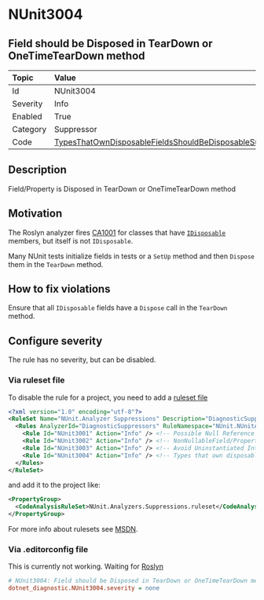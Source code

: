 # NUnit3004

## Field should be Disposed in TearDown or OneTimeTearDown method

| Topic    | Value
| :--      | :--
| Id       | NUnit3004
| Severity | Info
| Enabled  | True
| Category | Suppressor
| Code     | [TypesThatOwnDisposableFieldsShouldBeDisposableSuppressor](https://github.com/nunit/nunit.analyzers/blob/3.8.0/src/nunit.analyzers/DiagnosticSuppressors/TypesThatOwnDisposableFieldsShouldBeDisposableSuppressor.cs)

## Description

Field/Property is Disposed in TearDown or OneTimeTearDown method

## Motivation

The Roslyn analyzer fires [CA1001](https://learn.microsoft.com/en-us/dotnet/fundamentals/code-analysis/quality-rules/ca1001)
for classes that have [`IDisposable`](https://learn.microsoft.com/en-us/dotnet/api/system.idisposable) members, but itself is not `IDisposable`.

Many NUnit tests initialize fields in tests or a `SetUp` method and then `Dispose` them in the `TearDown` method.

## How to fix violations

Ensure that all `IDisposable` fields have a `Dispose` call in the `TearDown` method.

<!-- start generated config severity -->
## Configure severity

The rule has no severity, but can be disabled.

### Via ruleset file

To disable the rule for a project, you need to add a
[ruleset file](https://github.com/nunit/nunit.analyzers/blob/3.8.0/src/nunit.analyzers/DiagnosticSuppressors/NUnit.Analyzers.Suppressions.ruleset)

```xml
<?xml version="1.0" encoding="utf-8"?>
<RuleSet Name="NUnit.Analyzer Suppressions" Description="DiagnosticSuppression Rules" ToolsVersion="12.0">
  <Rules AnalyzerId="DiagnosticSuppressors" RuleNamespace="NUnit.NUnitAnalyzers">
    <Rule Id="NUnit3001" Action="Info" /> <!-- Possible Null Reference -->
    <Rule Id="NUnit3002" Action="Info" /> <!-- NonNullableField/Property is Uninitialized -->
    <Rule Id="NUnit3003" Action="Info" /> <!-- Avoid Uninstantiated Internal Classes -->
    <Rule Id="NUnit3004" Action="Info" /> <!-- Types that own disposable fields should be disposable -->
  </Rules>
</RuleSet>
```

and add it to the project like:

```xml
<PropertyGroup>
  <CodeAnalysisRuleSet>NUnit.Analyzers.Suppressions.ruleset</CodeAnalysisRuleSet>
</PropertyGroup>
```

For more info about rulesets see [MSDN](https://learn.microsoft.com/en-us/visualstudio/code-quality/using-rule-sets-to-group-code-analysis-rules?view=vs-2022).

### Via .editorconfig file

This is currently not working. Waiting for [Roslyn](https://github.com/dotnet/roslyn/issues/49727)

```ini
# NUnit3004: Field should be Disposed in TearDown or OneTimeTearDown method
dotnet_diagnostic.NUnit3004.severity = none
```
<!-- end generated config severity -->
